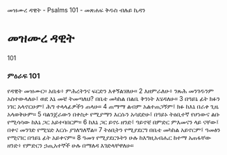 ﻿
 መዝሙረ ዳዊት - Psalms 101 - መጽሐፍ ቅዱስ ብሉይ ኪዳን
# መዝሙረ ዳዊት
101
### ምዕራፍ 101
የዳዊት መዝሙር። 
 አቤቱ፥ ምሕረትንና ፍርድን እቀኝልሃለሁ።
2  እዘምራለሁ፥ ንጹሕ መንገዱንም አስተውላለሁ፤ ወደ እኔ መቼ ትመጣለህ? በቤቴ መካከል በልቤ ቅንነት እሄዳለሁ።
3  በዓይኔ ፊት ክፉን ነገር አላኖርሁም፤ ሕግ ተላላፊዎችን ጠላሁ።
4  ጠማማ ልብም አልተጠጋኝም፤ ክፉ ከእኔ በራቀ ጊዜ አላወቅሁም።
5  ባልንጀራውን በቀስታ የሚያማን እርሱን አሳደድሁ፤ በዓይኑ ትዕቢተኛ የሆነውና ልቡ የሚሳሳው ከእኔ ጋር አይተባበርም።
6  ከእኔ ጋር ይኖሩ ዘንድ፤ ዓይኖቼ በምድር ምእመናን ላይ ናቸው፤ በቀና መንገድ የሚሄድ እርሱ ያገለግለኛል።
7  ትዕቢትን የሚያደርግ በቤቴ መካከል አይኖርም፤ ዓመፅን የሚናገር በዓይኔ ፊት አይቀናም።
8  ዓመፃ የሚያደርጉትን ሁሉ ከእግዚአብሔር ከተማ አጠፋቸው ዘንድ፥ የምድርን ኃጢአተኞች ሁሉ በማለዳ እገድላቸዋለሁ። 
